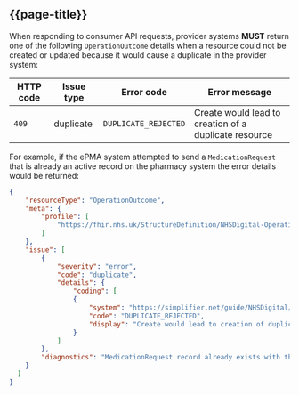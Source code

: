## {{page-title}}

When responding to consumer API requests, provider systems **MUST** return one of the following `OperationOutcome` details when a resource could not be created or updated because it would cause a duplicate in the provider system:

<table data-responsive>
    <thead>
        <tr>
            <th>HTTP code</th>
            <th>Issue type</th>
            <th>Error code</th>
            <th>Error message</th>
        </tr>
    </thead>
    <tbody>
        <tr>
            <td><code>409</code></td>
            <td>duplicate</td>
            <td><code>DUPLICATE_REJECTED</code></td>
            <td>Create would lead to creation of a duplicate resource</td>
        </tr>
    </tbody>
</table>

For example, if the ePMA system attempted to send a `MedicationRequest` that is already an active record on the pharmacy system the error details would be returned:

```json
{
    "resourceType": "OperationOutcome",
    "meta": {
        "profile": [
            "https://fhir.nhs.uk/StructureDefinition/NHSDigital-OperationOutcome"
        ]
    },
    "issue": [
        {
            "severity": "error",
            "code": "duplicate",
            "details": {
                "coding": [
                {
                    "system": "https://simplifier.net/guide/NHSDigital/NHSDigital-OperationOutcome-Codes",
                    "code": "DUPLICATE_REJECTED",
                    "display": "Create would lead to creation of duplicate resource"
                }
            ]
        },
        "diagnostics": "MedicationRequest record already exists with that logical identifier"
    }
  ]
}
```